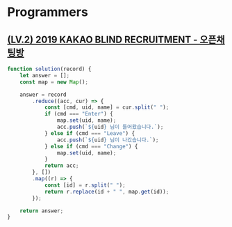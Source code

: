 # Programmers

## [(LV.2) 2019 KAKAO BLIND RECRUITMENT - 오픈채팅방]('https://programmers.co.kr/learn/courses/30/lessons/42888')

```javascript
function solution(record) {
    let answer = [];
    const map = new Map();

    answer = record
        .reduce((acc, cur) => {
            const [cmd, uid, name] = cur.split(" ");
            if (cmd === "Enter") {
                map.set(uid, name);
                acc.push(`${uid} 님이 들어왔습니다.`);
            } else if (cmd === "Leave") {
                acc.push(`${uid} 님이 나갔습니다.`);
            } else if (cmd === "Change") {
                map.set(uid, name);
            }
            return acc;
        }, [])
        .map((r) => {
            const [id] = r.split(" ");
            return r.replace(id + " ", map.get(id));
        });

    return answer;
}
```
